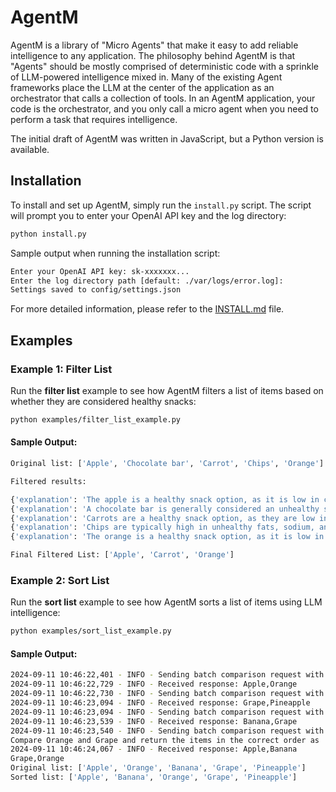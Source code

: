 # AgentM

AgentM is a library of "Micro Agents" that make it easy to add reliable intelligence to any application. The philosophy behind AgentM is that "Agents" should be mostly comprised of deterministic code with a sprinkle of LLM-powered intelligence mixed in. Many of the existing Agent frameworks place the LLM at the center of the application as an orchestrator that calls a collection of tools. In an AgentM application, your code is the orchestrator, and you only call a micro agent when you need to perform a task that requires intelligence.

The initial draft of AgentM was written in JavaScript, but a Python version is available.

## Installation

To install and set up AgentM, simply run the `install.py` script. The script will prompt you to enter your OpenAI API key and the log directory:

```bash
python install.py
```

Sample output when running the installation script:

```bash
Enter your OpenAI API key: sk-xxxxxxx...
Enter the log directory path [default: ./var/logs/error.log]: 
Settings saved to config/settings.json
```

For more detailed information, please refer to the [INSTALL.md](INSTALL.md) file.

## Examples

### Example 1: Filter List

Run the **filter list** example to see how AgentM filters a list of items based on whether they are considered healthy snacks:

```bash
python examples/filter_list_example.py
```

#### Sample Output:
```bash
Original list: ['Apple', 'Chocolate bar', 'Carrot', 'Chips', 'Orange']

Filtered results:

{'explanation': 'The apple is a healthy snack option, as it is low in calories, rich in fiber, and provides essential vitamins such as vitamin C.', 'remove_item': False}
{'explanation': 'A chocolate bar is generally considered an unhealthy snack because it is high in sugar and saturated fats, which can contribute to weight gain and other health issues if consumed in excess.', 'remove_item': True}
{'explanation': 'Carrots are a healthy snack option, as they are low in calories, high in fiber, and rich in vitamins and minerals.', 'remove_item': False}
{'explanation': 'Chips are typically high in unhealthy fats, sodium, and calories, making them a less nutritious snack choice...', 'remove_item': True}
{'explanation': 'The orange is a healthy snack option, as it is low in calories and high in vitamin C and dietary fiber, making it a nutritious choice.', 'remove_item': False}

Final Filtered List: ['Apple', 'Carrot', 'Orange']
```

### Example 2: Sort List

Run the **sort list** example to see how AgentM sorts a list of items using LLM intelligence:

```bash
python examples/sort_list_example.py
```

#### Sample Output:
```bash
2024-09-11 10:46:22,401 - INFO - Sending batch comparison request with prompt: Compare Apple and Orange and return the items in the correct order as 'item1,item2'.
2024-09-11 10:46:22,729 - INFO - Received response: Apple,Orange
2024-09-11 10:46:22,730 - INFO - Sending batch comparison request with prompt: Compare Grape and Pineapple and return the items in the correct order as 'item1,item2'.
2024-09-11 10:46:23,094 - INFO - Received response: Grape,Pineapple
2024-09-11 10:46:23,094 - INFO - Sending batch comparison request with prompt: Compare Banana and Grape and return the items in the correct order as 'item1,item2'.
2024-09-11 10:46:23,539 - INFO - Received response: Banana,Grape
2024-09-11 10:46:23,540 - INFO - Sending batch comparison request with prompt: Compare Apple and Banana and return the items in the correct order as 'item1,item2'.
Compare Orange and Grape and return the items in the correct order as 'item1,item2'.
2024-09-11 10:46:24,067 - INFO - Received response: Apple,Banana  
Grape,Orange
Original list: ['Apple', 'Orange', 'Banana', 'Grape', 'Pineapple']
Sorted list: ['Apple', 'Banana', 'Orange', 'Grape', 'Pineapple']
```
